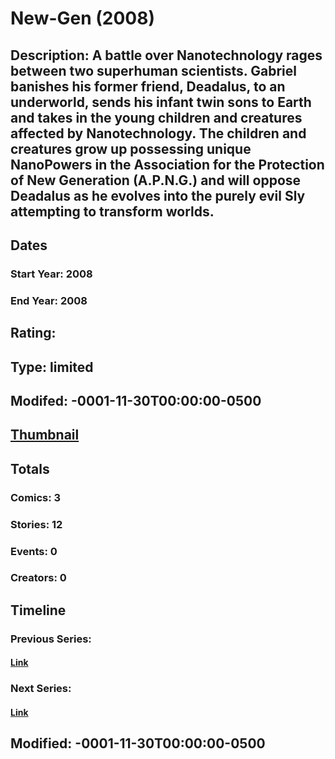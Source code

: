 # New-Gen (2008)
## Description: A battle over Nanotechnology rages between two superhuman scientists. Gabriel banishes his former friend, Deadalus, to an underworld, sends his infant twin sons to Earth and takes in the young children and creatures affected by Nanotechnology. The children and creatures grow up possessing unique NanoPowers in the Association for the Protection of New Generation (A.P.N.G.) and will oppose Deadalus as he evolves into the purely evil Sly attempting to transform worlds.
## Dates
### Start Year: 2008
### End Year: 2008
## Rating: 
## Type: limited
## Modifed: -0001-11-30T00:00:00-0500
## [Thumbnail](http://i.annihil.us/u/prod/marvel/i/mg/8/f0/4bad271a59a27.jpg)
## Totals
### Comics: 3
### Stories: 12
### Events: 0
### Creators: 0
## Timeline
### Previous Series: 
#### [Link]()
### Next Series: 
#### [Link]()
## Modified: -0001-11-30T00:00:00-0500